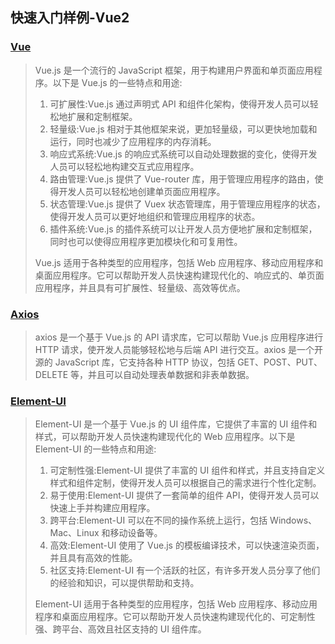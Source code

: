 ## 快速入门样例-Vue2

### [Vue](https://cn.vuejs.org/)

> Vue.js 是一个流行的 JavaScript 框架，用于构建用户界面和单页面应用程序。以下是 Vue.js 的一些特点和用途:
>
> 1. 可扩展性:Vue.js 通过声明式 API 和组件化架构，使得开发人员可以轻松地扩展和定制框架。
> 2. 轻量级:Vue.js 相对于其他框架来说，更加轻量级，可以更快地加载和运行，同时也减少了应用程序的内存消耗。
> 3. 响应式系统:Vue.js 的响应式系统可以自动处理数据的变化，使得开发人员可以轻松地构建交互式应用程序。
> 4. 路由管理:Vue.js 提供了 Vue-router 库，用于管理应用程序的路由，使得开发人员可以轻松地创建单页面应用程序。
> 5. 状态管理:Vue.js 提供了 Vuex 状态管理库，用于管理应用程序的状态，使得开发人员可以更好地组织和管理应用程序的状态。
> 6. 插件系统:Vue.js 的插件系统可以让开发人员方便地扩展和定制框架，同时也可以使得应用程序更加模块化和可复用性。
>
> Vue.js 适用于各种类型的应用程序，包括 Web 应用程序、移动应用程序和桌面应用程序。它可以帮助开发人员快速构建现代化的、响应式的、单页面应用程序，并且具有可扩展性、轻量级、高效等优点。

### [Axios](https://www.axios-http.cn/)

> axios 是一个基于 Vue.js 的 API 请求库，它可以帮助 Vue.js 应用程序进行 HTTP 请求，使开发人员能够轻松地与后端 API 进行交互。axios 是一个开源的 JavaScript 库，它支持各种 HTTP 协议，包括 GET、POST、PUT、DELETE 等，并且可以自动处理表单数据和非表单数据。

### [Element-UI](https://element.eleme.cn/#/zh-CN/component/installation)

> Element-UI 是一个基于 Vue.js 的 UI 组件库，它提供了丰富的 UI 组件和样式，可以帮助开发人员快速构建现代化的 Web 应用程序。以下是 Element-UI 的一些特点和用途:
>
> 1. 可定制性强:Element-UI 提供了丰富的 UI 组件和样式，并且支持自定义样式和组件定制，使得开发人员可以根据自己的需求进行个性化定制。
> 2. 易于使用:Element-UI 提供了一套简单的组件 API，使得开发人员可以快速上手并构建应用程序。
> 3. 跨平台:Element-UI 可以在不同的操作系统上运行，包括 Windows、Mac、Linux 和移动设备等。
> 4. 高效:Element-UI 使用了 Vue.js 的模板编译技术，可以快速渲染页面，并且具有高效的性能。
> 5. 社区支持:Element-UI 有一个活跃的社区，有许多开发人员分享了他们的经验和知识，可以提供帮助和支持。
>
> Element-UI 适用于各种类型的应用程序，包括 Web 应用程序、移动应用程序和桌面应用程序。它可以帮助开发人员快速构建现代化的、可定制性强、跨平台、高效且社区支持的 UI 组件库。